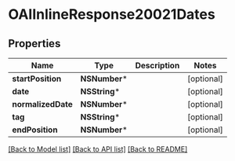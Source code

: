 # OAIInlineResponse20021Dates

## Properties
Name | Type | Description | Notes
------------ | ------------- | ------------- | -------------
**startPosition** | **NSNumber*** |  | [optional] 
**date** | **NSString*** |  | [optional] 
**normalizedDate** | **NSNumber*** |  | [optional] 
**tag** | **NSString*** |  | [optional] 
**endPosition** | **NSNumber*** |  | [optional] 

[[Back to Model list]](../README.md#documentation-for-models) [[Back to API list]](../README.md#documentation-for-api-endpoints) [[Back to README]](../README.md)


